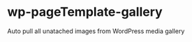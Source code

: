 wp-pageTemplate-gallery
=======================

Auto pull all unatached images from WordPress media gallery
